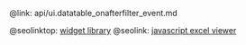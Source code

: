 @link: api/ui.datatable_onafterfilter_event.md

@seolinktop: [widget library](https://webix.com)
@seolink: [javascript excel viewer](https://webix.com/widget/excel_viewer/)